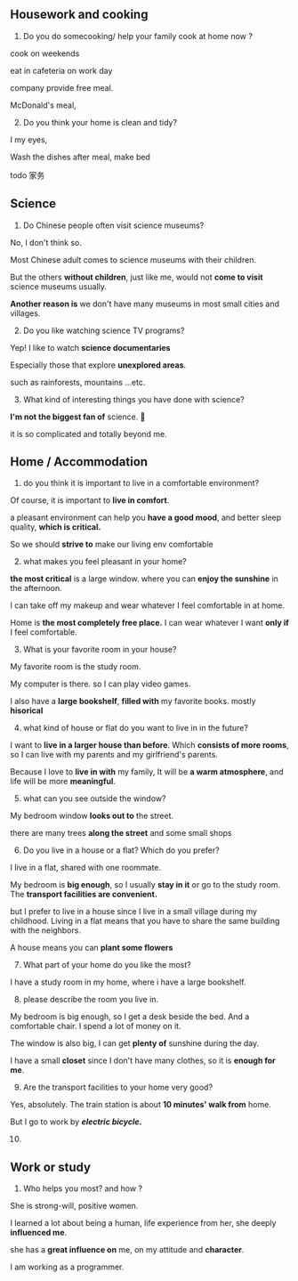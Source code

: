 ## Housework and cooking



1. Do you do somecooking/ help your family cook at home now ?

cook on weekends

eat in cafeteria  on work day

company provide free meal.

McDonald's meal, 



2. Do you think your home is clean and tidy?

I my eyes,

Wash the dishes after meal,  make bed

todo 家务





## Science

1. Do Chinese people often visit science museums?

No, I don't think so.

Most Chinese adult comes to science museums with their children.

But the others **without children**, just like me, would not **come to visit** science museums usually.

**Another reason is** we don't have many museums in most small cities and villages.

2. Do you like watching science TV programs?

Yep! I like to watch **science documentaries**

Especially those that explore **unexplored areas**. 

such as rainforests, mountains ...etc.

3. What kind of interesting things you have done with science?

**I'm not the biggest fan of** science. 

it is so complicated and totally beyond me.







## Home / Accommodation

1. do you think it is important to live in a comfortable environment?

Of course, it is important to **live in comfort**.

a pleasant environment can help you **have a good mood**, and better sleep quality, **which is critical.**

So we should **strive to** make our living env comfortable



2. what makes you feel pleasant in your home?

**the most critical** is a large window. where you can **enjoy the sunshine** in the afternoon.

I can take off my makeup and wear whatever I feel comfortable in at home.

Home is **the most completely free place.** I can wear whatever I want **only if** I feel comfortable.



3. What is your favorite room in your house?

My favorite room is the study room. 

My computer is there. so I can play video games. 

I also have a **large bookshelf**, **filled with** my favorite books. mostly **hisorical**



4. what kind of house or flat do you want to live in in the future?

I want to **live in a larger house than before**. Which **consists of more rooms**, so I can live with my parents and my girlfriend's parents. 

Because I love to **live in with** my family, It will be **a warm atmosphere**, and life will be more **meaningful**.



5. what can you see outside the window?

My bedroom window **looks out to** the street.

 there are many trees **along the street** and some small shops



6. Do you live in a house or a flat? Which do you prefer?

I live in a flat, shared with one roommate.

My bedroom is **big enough**, so I usually **stay in it** or go to the study room. The **transport facilities are convenient.**

but I prefer to live in a house since I live in a small village during my childhood. Living in a flat means that you have to share the same building with the neighbors. 

A house means you can **plant some flowers**



7. What part of your home do you like the most?

I have a study room in my home, where i have a large bookshelf.



8. please describe the room you live in.

My bedroom is big enough, so I get a desk beside the bed. And a comfortable chair. I spend a lot of money on it.

The window is also big, I can get **plenty of** sunshine during the day.

I  have a small **closet** since I don't have many clothes, so it is **enough for me**.



9. Are the transport facilities to your home very good?

Yes, absolutely. The train station is about **10 minutes' walk from** home. 

But I go to work by ***electric bicycle*.**



10. 















## Work or study

1. Who helps you most? and how ?

She is strong-will, positive women.  

I learned a lot about being a human, life experience from her, she deeply **influenced me**.

she has a **great influence on** me, on my attitude and **character**.



I am working as a programmer.















































